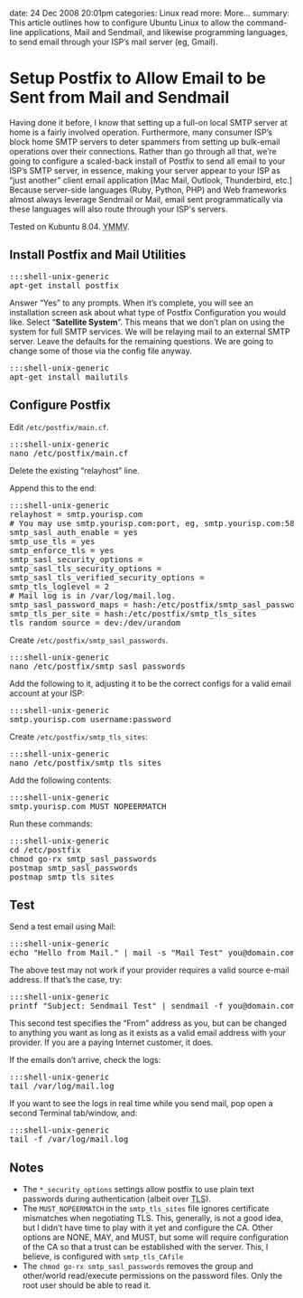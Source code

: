 date: 24 Dec 2008 20:01pm
categories: Linux
read more: More&#8230;
summary: This article outlines how to configure Ubuntu Linux to allow the command-line applications, Mail and Sendmail, and likewise programming languages, to send email through your ISP&#8217;s mail server (eg, Gmail).

# Setup Postfix to Allow Email to be Sent from Mail and Sendmail

Having done it before, I know that setting up a full-on local SMTP server at home is a fairly involved operation.  Furthermore, many consumer ISP&#8217;s block home SMTP servers to deter spammers from setting up bulk-email operations over their connections.  Rather than go through all that, we&#8217;re going to  configure a scaled-back install of Postfix to send all email to your ISP&#8217;s SMTP server, in essence, making your server appear to your ISP as &#8220;just another&#8221; client email application \[Mac Mail, Outlook, Thunderbird, etc.\]  Because server-side languages (Ruby, Python, PHP) and Web frameworks almost always leverage Sendmail or Mail, email sent programmatically via these languages will also route through your ISP's servers.

Tested on Kubuntu 8.04.  <acronym title="Your Mileage May Vary">YMMV</acronym>.

## Install Postfix and Mail Utilities

<pre>:::shell-unix-generic
apt-get install postfix
</pre>

Answer &#8220;Yes&#8221; to any prompts.  When it&#8217;s complete, you will see an installation screen ask about what type of Postfix Configuration you would like.  Select &#8220;**Satellite System**&#8221;.  This means that we don&#8217;t plan on using the system for full SMTP services.  We will be relaying mail to an external SMTP server.  Leave the defaults for the remaining questions.  We are going to change some of those via the config file anyway.

<pre>:::shell-unix-generic
apt-get install mailutils
</pre>

## Configure Postfix

Edit `/etc/postfix/main.cf`.

<pre>:::shell-unix-generic
nano /etc/postfix/main.cf
</pre>

Delete the existing &#8220;relayhost&#8221; line.

Append this to the end:

<pre>:::shell-unix-generic
relayhost = smtp.yourisp.com
# You may use smtp.yourisp.com:port, eg, smtp.yourisp.com:587.
smtp_sasl_auth_enable = yes
smtp_use_tls = yes
smtp_enforce_tls = yes
smtp_sasl_security_options =
smtp_sasl_tls_security_options =
smtp_sasl_tls_verified_security_options =
smtp_tls_loglevel = 2
# Mail log is in /var/log/mail.log.
smtp_sasl_password_maps = hash:/etc/postfix/smtp_sasl_passwords
smtp_tls_per_site = hash:/etc/postfix/smtp_tls_sites
tls_random_source = dev:/dev/urandom
</pre>

Create `/etc/postfix/smtp_sasl_passwords`.

<pre>:::shell-unix-generic
nano /etc/postfix/smtp_sasl_passwords
</pre>

Add the following to it, adjusting it to be the correct configs for a valid email account at your ISP:

<pre>:::shell-unix-generic
smtp.yourisp.com username:password
</pre>

Create `/etc/postfix/smtp_tls_sites`:

<pre>:::shell-unix-generic
nano /etc/postfix/smtp_tls_sites
</pre>

Add the following contents:

<pre>:::shell-unix-generic
smtp.yourisp.com MUST_NOPEERMATCH
</pre>

Run these commands:

<pre>:::shell-unix-generic
cd /etc/postfix
chmod go-rx smtp_sasl_passwords
postmap smtp_sasl_passwords
postmap smtp_tls_sites
</pre>

## Test

Send a test email using Mail:

<pre>:::shell-unix-generic
echo "Hello from Mail." | mail -s "Mail Test" you@domain.com
</pre>

The above test may not work if your provider requires a valid source e-mail address.  If that&#8217;s the case, try:

<pre>:::shell-unix-generic
printf "Subject: Sendmail Test" | sendmail -f you@domain.com you@domain.com
</pre>

This second test specifies the &#8220;From&#8221; address as you, but can be changed to anything you want as long as it exists as a valid email address with your provider.  If you are a paying Internet customer, it does.

If the emails don&#8217;t arrive, check the logs:

<pre>:::shell-unix-generic
tail /var/log/mail.log
</pre>

If you want to see the logs in real time while you send mail, pop open a second Terminal tab/window, and:

<pre>:::shell-unix-generic
tail -f /var/log/mail.log
</pre>

## Notes

* The `*_security_options` settings allow postfix to use plain text passwords during authentication (albeit over <abbr title="Transport Layer Security">TLS</abbr>).
* The `MUST_NOPEERMATCH` in the `smtp_tls_sites` file ignores certificate mismatches when negotiating TLS. This, generally, is not a good idea, but I didn&#8217;t have time to play with it yet and configure the CA. Other options are NONE, MAY, and MUST, but some will require configuration of the CA so that a trust can be established with the server. This, I believe, is configured with `smtp_tls_CAfile`
* The `chmod go-rx smtp_sasl_passwords` removes the group and other/world read/execute permissions on the password files. Only the root user should be able to read it.
